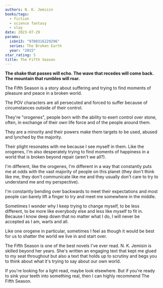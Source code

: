 ```yaml
---
authors: N. K. Jemisin
books/tags:
  - fiction
  - science fantasy
  - slay
date: 2023-07-29
params:
  isbn13: "9780316229296"
  series: The Broken Earth
  year: "2015"
star_rating: 5
title: The Fifth Season
---
```


**The shake that passes will echo. The wave that recedes will come back. The
mountain that rumbles will roar.**

The Fifth Season is a story about suffering and trying to find moments of
pleasure and peace in a broken world.

The POV characters are all persecuted and forced to suffer because of
circumstances outside of their control.

<!--more-->

They're "orogenes", people born with the ability to exert control over stone,
often, in exchange of their own life force and of the people around them.

They are a minority and their powers make them targets to be used, abused and
lynched by the majority.

Their plight resonates with me because I see myself in them. Like the orogenes,
I'm also desperately trying to find moments of happiness in a world that is
broken beyond repair (aren't we all?).

I'm different, like the orogenes, I'm different in a way that constantly puts me
at odds with the vast majority of people on this planet (they don't think like
me, they don't communicate like me and they usually don't care to try to
understand me and my perspective).

I'm constantly bending over backwards to meet their expectations and most people
can barely lift a finger to try and meet me somewhere in the middle.

Sometimes I wonder why I keep trying to change myself, to be less different, to
be more like everybody else and less like myself to fit in. Because I know deep
down that no matter what I do, I will never be accepted as I am, warts and all.

Like one orogene in particular, sometimes I feel as though it would be best for
us to shatter the world we live in and start over.

The Fifth Season is one of the best novels I've ever read. N. K. Jemisin is
skilled beyond her years. She's written an engaging text that kept me glued to
my seat throughout but also a text that holds up to scrutiny and begs you to
think about what it's trying to say about our own world.

If you're looking for a light read, maybe look elsewhere. But if you're ready to
sink your teeth into something real, then I can highly recommend The Fifth
Season.
